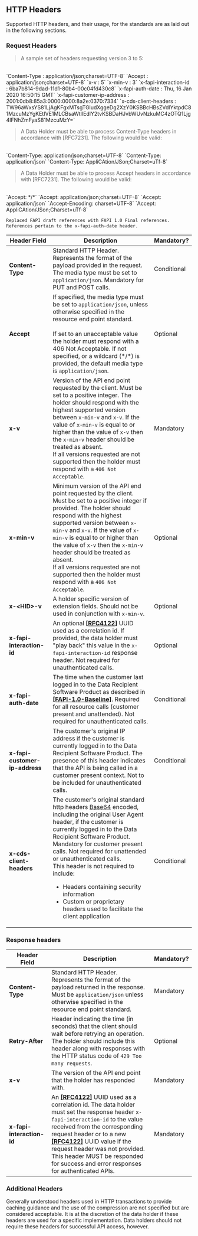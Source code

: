 ## HTTP Headers

Supported HTTP headers, and their usage, for the standards are as laid out in the following sections.

### Request Headers
>A sample set of headers requesting version 3 to 5:  
<BR>
`Content-Type : application/json;charset=UTF-8`  
`Accept : application/json;charset=UTF-8`  
`x-v : 5`  
`x-min-v : 3`  
`x-fapi-interaction-id : 6ba7b814-9dad-11d1-80b4-00c04fd430c8`  
`x-fapi-auth-date : Thu, 16 Jan 2020 16:50:15 GMT`  
`x-fapi-customer-ip-address : 2001:0db8:85a3:0000:0000:8a2e:0370:7334`  
`x-cds-client-headers : TW96aWxsYS81LjAgKFgxMTsgTGludXggeDg2XzY0KSBBcHBsZVdlYktpdC81MzcuMzYgKEtIVE1MLCBsaWtlIEdlY2tvKSBDaHJvbWUvNzkuMC4zOTQ1Ljg4IFNhZmFyaS81MzcuMzY=`  

>A Data Holder must be able to process Content-Type headers in accordance with [RFC7231]. The following would be valid:   
<BR>
`Content-Type: application/json;charset=UTF-8`  
`Content-Type: application/json`    
`Content-Type: AppliCAtion/JSon;Charset=uTf-8`  

>A Data Holder must be able to process Accept headers in accordance with [RFC7231]. The following would be valid:  
<BR>
`Accept: */*`  
`Accept: application/json;charset=UTF-8`  
`Accept: application/json`  
`Accept-Encoding: charset=UTF-8`  
`Accept: AppliCAtion/JSon;Charset=uTf-8`  

```diff
Replaced FAPI draft references with FAPI 1.0 Final references.
References pertain to the x-fapi-auth-date header.
```

Header Field | Description | Mandatory?
-------------|-------------|-----------
**Content-Type** | Standard HTTP Header. Represents the format of the payload provided in the request. The media type must be set to `application/json`. Mandatory for PUT and POST calls.| Conditional
**Accept** | If specified, the media type must be set to `application/json`, unless otherwise specified in the resource end point standard. <br/><br/>If set to an unacceptable value the holder must respond with a 406 Not Acceptable. If not specified, or a wildcard (\*/\*) is provided, the default media type is `application/json`.| Optional
**x-v** | Version of the API end point requested by the client. Must be set to a positive integer. The holder should respond with the highest supported version between `x-min-v` and `x-v`. If the value of `x-min-v` is equal to or higher than the value of `x-v` then the `x-min-v` header should be treated as absent. <br/>If all versions requested are not supported then the holder must respond with a `406 Not Acceptable`. | Mandatory
**x-min-v** | Minimum version of the API end point requested by the client. Must be set to a positive integer if provided. The holder should respond with the highest supported version between `x-min-v` and `x-v`. If the value of `x-min-v` is equal to or higher than the value of `x-v` then the `x-min-v` header should be treated as absent. <br/>If all versions requested are not supported then the holder must respond with a `406 Not Acceptable`. | Optional
**x-&lt;HID&gt;-v** | A holder specific version of extension fields. Should not be used in conjunction with `x-min-v`. | Optional
**x-fapi-interaction-id** | An optional **[[RFC4122]](#nref-RFC4122)** UUID used as a correlation id. If provided, the data holder must "play back" this value in the `x-fapi-interaction-id` response header. Not required for unauthenticated calls.| Optional
**x-fapi-auth-date** | The time when the customer last logged in to the Data Recipient Software Product as described in **[[FAPI-1.0-Baseline]](#nref-FAPI-1-0-Baseline)**.  Required for all resource calls (customer present and unattended).   Not required for unauthenticated calls. | Conditional
**x-fapi-customer-ip-address** | The customer's original IP address if the customer is currently logged in to the Data Recipient Software Product. The presence of this header indicates that the API is being called in a customer present context. Not to be included for unauthenticated calls. | Conditional
**x-cds-client-headers** | The customer's original standard http headers [Base64](#common-field-types) encoded, including the original User Agent header, if the customer is currently logged in to the Data Recipient Software Product. Mandatory for customer present calls.  Not required for unattended or unauthenticated calls.<br/>This header is not required to include:<br/><ul><li>Headers containing security information</li><li>Custom or proprietary headers used to facilitate the client application</li></ul>| Conditional

### Response headers
Header Field | Description | Mandatory?
-------------|-------------|-----------
**Content-Type** | Standard HTTP Header. Represents the format of the payload returned in the response.<br/>Must be `application/json` unless otherwise specified in the resource end point standard. | Mandatory
**Retry-After** | Header indicating the time (in seconds) that the client should wait before retrying an operation. The holder should include this header along with responses with the HTTP status code of `429 Too many requests`. | Optional
**x-v** | The version of the API end point that the holder has responded with. | Mandatory
**x-fapi-interaction-id** | An **[[RFC4122]](#nref-RFC4122)** UUID used as a correlation id. The data holder must set the response header `x-fapi-interaction-id` to the value received from the corresponding request header or to a new **[[RFC4122]](#nref-RFC4122)** UUID value if the request header was not provided. This header MUST be responded for success and error responses for authenticated APIs. | Mandatory

### Additional Headers

Generally understood headers used in HTTP transactions to provide caching guidance and the use of the compression are not specified but are considered acceptable. It is at the discretion of the data holder if these headers are used for a specific implementation. Data holders should not require these headers for successful API access, however.
